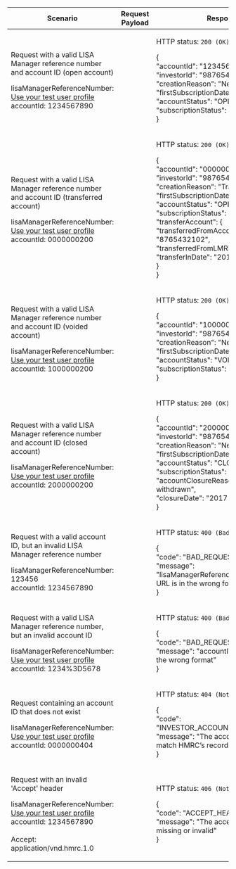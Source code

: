 <table>
  <col width="25%">
  <col width="35%">
  <col width="40%">
  <thead>
    <tr>
        <th>Scenario</th>
        <th>Request Payload</th>
        <th>Response</th>
    </tr>
  </thead>
  <tbody>
    <tr>
      <td>
        <p>Request with a valid LISA Manager reference number and account ID (open account)</p>
        <p class ="code--block">
          lisaManagerReferenceNumber: <a href="https://test-developer.service.hmrc.gov.uk/api-documentation/docs/api/service/lisa-api/1.0#testing-the-api">Use your test user profile</a><br>
          accountId: 1234567890
        </p>
      </td>
      <td></td>
      <td>
        <p>HTTP status: <code class="code--slim">200 (OK)</code></p>
        <p class ="code--block"> {<br>
                "accountId": "1234567890",<br>
                "investorId": "9876543210",<br>
                "creationReason": "New",<br>
                "firstSubscriptionDate": "2017-04-06",<br>
                "accountStatus": "OPEN",<br>
                "subscriptionStatus": "ACTIVE"<br>
            }
        </p>
      </td>
    </tr>
    <tr>
      <td>
        <p>Request with a valid LISA Manager reference number and account ID (transferred account)</p>
        <p class ="code--block">
          lisaManagerReferenceNumber: <a href="https://test-developer.service.hmrc.gov.uk/api-documentation/docs/api/service/lisa-api/1.0#testing-the-api">Use your test user profile</a><br>
          accountId: 0000000200
        </p>
      </td>
      <td></td>
      <td>
        <p>HTTP status: <code class="code--slim">200 (OK)</code></p>
        <p class ="code--block"> {<br>
                 "accountId": "0000000200",<br>
                 "investorId": "9876543210",<br>
                 "creationReason": "Transferred",<br>
                 "firstSubscriptionDate": "2017-04-06",<br>
                 "accountStatus": "OPEN",<br>
                 "subscriptionStatus": "AVAILABLE",<br>
                 "transferAccount": {<br>
                     "transferredFromAccountId": "8765432102",<br>
                     "transferredFromLMRN": "Z543333",<br>
                     "transferInDate": "2017-04-06"<br>
                 }<br>
             }
        </p>
      </td>
    </tr>
    <tr>
      <td>
        <p>Request with a valid LISA Manager reference number and account ID (voided account)</p>
        <p class ="code--block">
          lisaManagerReferenceNumber: <a href="https://test-developer.service.hmrc.gov.uk/api-documentation/docs/api/service/lisa-api/1.0#testing-the-api">Use your test user profile</a><br>
          accountId: 1000000200
        </p>
      </td>
      <td></td>
      <td>
        <p>HTTP status: <code class="code--slim">200 (OK)</code></p>
        <p class ="code--block"> {<br>
                 "accountId": "1000000200",<br>
                 "investorId": "9876543210",<br>
                 "creationReason": "New",<br>
                 "firstSubscriptionDate": "2017-04-06",<br>
                 "accountStatus": "VOID",<br>
                 "subscriptionStatus": "VOID"<br>
             }
        </p>
      </td>
    </tr>
    <tr>
      <td>
        <p>Request with a valid LISA Manager reference number and account ID (closed account)</p>
        <p class ="code--block">
          lisaManagerReferenceNumber: <a href="https://test-developer.service.hmrc.gov.uk/api-documentation/docs/api/service/lisa-api/1.0#testing-the-api">Use your test user profile</a><br>
          accountId: 2000000200
        </p>
      </td>
      <td></td>
      <td>
        <p>HTTP status: <code class="code--slim">200 (OK)</code></p>
        <p class ="code--block"> {<br>
                 "accountId": "2000000200",<br>
                 "investorId": "9876543210",<br>
                 "creationReason": "New",<br>
                 "firstSubscriptionDate": "2017-04-06",<br>
                 "accountStatus": "CLOSED",<br>
                 "subscriptionStatus": "VOID",<br>
                 "accountClosureReason": "All funds withdrawn",<br>
                 "closureDate": "2017-10-25"<br>
             }
        </p>
      </td>
    </tr>
    <tr>
      <td>
        <p>Request with a valid account ID, but an invalid LISA Manager reference number</p>
        <p class ="code--block">
          lisaManagerReferenceNumber: 123456<br>
          accountId: 1234567890
        </p>
      </td>
      <td></td>
      <td>
        <p>HTTP status: <code class="code--slim">400 (Bad Request)</code></p>
        <p class ="code--block"> {<br>
          "code": "BAD_REQUEST",<br>
          "message": "lisaManagerReferenceNumber in the URL is in the wrong format"<br>
        }
        </p>
      </td>
    </tr>
    <tr>
      <td>
        <p>Request with a valid LISA Manager reference number, but an invalid account ID</p>
        <p class ="code--block">
          lisaManagerReferenceNumber: <a href="https://test-developer.service.hmrc.gov.uk/api-documentation/docs/api/service/lisa-api/1.0#testing-the-api">Use your test user profile</a><br>
          accountId: 1234%3D5678
        </p>
      </td>
      <td></td>
      <td>
        <p>HTTP status: <code class="code--slim">400 (Bad Request)</code></p>
        <p class ="code--block"> {<br>
          "code": "BAD_REQUEST",<br>
          "message": "accountId in the URL is in the wrong format"<br>
        }
        </p>
      </td>
    </tr>
    <tr>
        <td>
            <p>Request containing an account ID that does not exist</p>
            <p class ="code--block">
                lisaManagerReferenceNumber: <a href="https://test-developer.service.hmrc.gov.uk/api-documentation/docs/api/service/lisa-api/1.0#testing-the-api">Use your test user profile</a><br>
                accountId: 0000000404
            </p>
        </td>
        <td></td>
        <td>
          <p>HTTP status: <code class="code--slim">404 (Not found)</code></p>
          <p class ="code--block"> {<br>
            "code": "INVESTOR_ACCOUNTID_NOT_FOUND",<br>
            "message": "The accountId does not match HMRC’s records"<br>
          }
          </p>
        </td>
    </tr>
    <tr>
      <td>
        <p>Request with an invalid 'Accept' header</p>
        <p class ="code--block">
          lisaManagerReferenceNumber: <a href="https://test-developer.service.hmrc.gov.uk/api-documentation/docs/api/service/lisa-api/1.0#testing-the-api">Use your test user profile</a>
          <br>accountId: 1234567890<br>
          <br>
          Accept: application/vnd.hmrc.1.0
        </p>
      </td>
      <td></td>
      <td>
        <p>HTTP status: <code class="code--slim">406 (Not Acceptable)</code></p>
        <p class ="code--block"> {<br>
          "code": "ACCEPT_HEADER_INVALID",<br>
          "message": "The accept header is missing or invalid"<br>
        }
        </p>
      </td>
    </tr>
  </tbody>
</table>